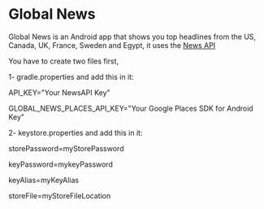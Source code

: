 # Global News
Global News is an Android app that shows you top headlines from the US, Canada, UK, France, Sweden and Egypt, it uses the [News API](https://newsapi.org/)

You have to create two files first,

1- gradle.properties and add this in it:

API_KEY="Your NewsAPI Key"

GLOBAL_NEWS_PLACES_API_KEY="Your Google Places SDK for Android Key"


2- keystore.properties and add this in it:

storePassword=myStorePassword

keyPassword=mykeyPassword

keyAlias=myKeyAlias

storeFile=myStoreFileLocation